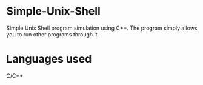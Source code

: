 # Simple-Unix-Shell
Simple Unix Shell program simulation using C++. The program simply allows you to run other programs through it.
# Languages used
C/C++

